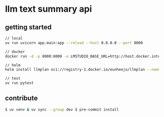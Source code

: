 # llm text summary api

## getting started

```bash
// local
uv run uvicorn app.main:app --reload --host 0.0.0.0 --port 8000

// docker
docker run -d -p 8000:8000 -e LMSTUDIO_BASE_URL=http://host.docker.internal:1234/v1 --add-host host.docker.internal:host-gateway eunheejo/llmplan:latest

// helm
helm install llmplan oci://registry-1.docker.io/eunheejo/llmplan --namespace llmplan --create-namespace

// test
uv run pytest
```

## contribute

```bash
$ uv venv & uv sync --group dev $ pre-commit install
```
